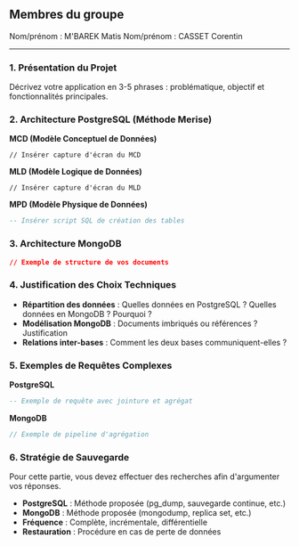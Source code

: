 
## Membres du groupe
Nom/prénom : M'BAREK Matis
Nom/prénom : CASSET Corentin

---

### 1. Présentation du Projet

Décrivez votre application en 3-5 phrases : problématique, objectif et fonctionnalités principales.

### 2. Architecture PostgreSQL (Méthode Merise)

**MCD (Modèle Conceptuel de Données)**

```
// Insérer capture d'écran du MCD
```

**MLD (Modèle Logique de Données)**

```
// Insérer capture d'écran du MLD
```

**MPD (Modèle Physique de Données)**

```sql
-- Insérer script SQL de création des tables
```

### 3. Architecture MongoDB

```json
// Exemple de structure de vos documents
```

### 4. Justification des Choix Techniques

- **Répartition des données** : Quelles données en PostgreSQL ? Quelles données en MongoDB ? Pourquoi ?
- **Modélisation MongoDB** : Documents imbriqués ou références ? Justification
- **Relations inter-bases** : Comment les deux bases communiquent-elles ?

### 5. Exemples de Requêtes Complexes

**PostgreSQL**

```sql
-- Exemple de requête avec jointure et agrégat
```

**MongoDB**

```javascript
// Exemple de pipeline d'agrégation
```

### 6. Stratégie de Sauvegarde
Pour cette partie, vous devez effectuer des recherches afin d'argumenter vos réponses.

- **PostgreSQL** : Méthode proposée (pg_dump, sauvegarde continue, etc.)
- **MongoDB** : Méthode proposée (mongodump, replica set, etc.)
- **Fréquence** : Complète, incrémentale, différentielle
- **Restauration** : Procédure en cas de perte de données